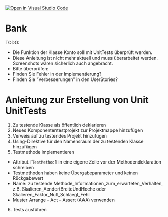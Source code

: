 [![Open in Visual Studio Code](https://classroom.github.com/assets/open-in-vscode-718a45dd9cf7e7f842a935f5ebbe5719a5e09af4491e668f4dbf3b35d5cca122.svg)](https://classroom.github.com/online_ide?assignment_repo_id=12000376&assignment_repo_type=AssignmentRepo)
# Bank

TODO:
- Die Funktion der Klasse Konto soll mit UnitTests überprüft werden.
- Diese Anleitung ist nicht mehr aktuell und muss überarbeitet werden. Screenshots wären sicherlich auch angebracht.
- Bitte überprüfen:
- Finden Sie Fehler in der Implementierung?
- Finden Sie "Verbesserungen" in den UserStories?

# Anleitung zur Erstellung von Unit UnitTests
1. Zu testende Klasse als öffentlich deklarieren
2. Neues Komponententestprojekt zur Projektmappe hinzufügen
3. Verweis auf zu testendes Projekt hinzufügen
4. Using-Direktive für den Namensraum der zu testenden Klasse hinzufügen
5. Testmethode implementieren
- Attribut `[TestMethod]` in eine eigene Zeile vor der Methodendeklaration schreiben
- Testmethoden haben keine Übergabeparameter und keinen Rückgabewert
- Name: zu testende Methode_Informationen_zum_erwarteten_Verhalten, z.B. Skalieren_AendertBreiteUndHoehe oder Skalieren_Faktor_Null_Schlaegt_Fehl
- Muster Arrange – Act – Assert (AAA) verwenden

6. Tests ausführen
